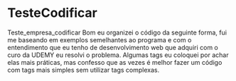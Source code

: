 # TesteCodificar
 Teste_empresa_codificar
Bom eu organizei o código da seguinte forma, fui me baseando em exemplos semelhantes
ao programa e com o entendimento que eu tenho de desenvolvimento web que adquiri com o curo da UDEMY
eu resolvi o problema. 
Algumas tags eu coloquei por achar elas mais práticas, mas confesso que as vezes é melhor 
fazer um código com tags mais simples sem utilizar tags complexas. 
